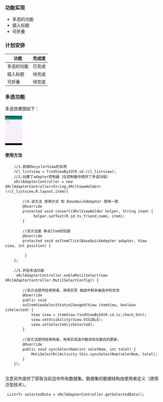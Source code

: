 ### 功能实现
* 多选的功能
* 插入标题
* 可折叠
### 计划安排

功能| 完成度
---|---
多选的功能 | 已完成
插入标题 | 待完成
可折叠| 待完成

### 多选功能
多选效果图如下：

![多选](https://github.com/zfcjava/XFunctionRecyclerview/blob/master/gif/mutiselect.gif)

#### 使用方法


```
    //1.获取RecyclerView的实例
    rcl_listview = findViewById(R.id.rcl_listview);
    //2.创建了adapter控制器（在控制器中提供了多选功能）
    xRclAdapterController = new XRclAdapterController<String,XRclViewHolder>(rcl_listview,R.layout.item){
            
        //4.该方法 使用方式 和 BaseQuickAdapter 使用一致
        @Override
        protected void convert(XRclViewHolder helper, String item) {
             helper.setText(R.id.tv_friend_name, item);
        }
        
        //该方法是 单击Item的回调
        @Override
        protected void onItemClick(BaseQuickAdapter adapter, View view, int position) {

         }
    };
    
    //5.开启多选功能
     xRclAdapterController.enbleMutilSelect(new XRclAdapterController.MutilSelectConfig() {
        
        //该方法提供给使用者，用来实现 被选中和未被选中的状态
        @Override
        public void
        onItemViewSelectStatusChanged(View itemView, boolean isSelected) {
            View view = itemView.findViewById(R.id.iv_check_btn);
            view.setVisibility(View.VISIBLE);
            view.setSelected(isSelected);
        }

        //该方法提供给使用者，用来实现选中数目和总数目的更新。
        @Override
        public void syncSelectNum(int seletNum, int total) {
            MutiSelectRclActivity.this.syncSelectNum(seletNum, total);
        }
    });
    
```

注意另外提供了获取当前选中所有数据集。数据集的数据结构由使用者定义（使用泛型技术）。

```
 List<T> selectedData = xRclAdapterController.getSelectedData();
```


